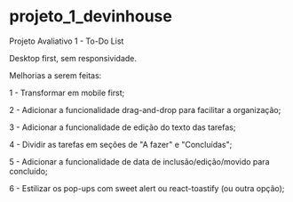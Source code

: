 # projeto_1_devinhouse
Projeto Avaliativo 1 - To-Do List

Desktop first, sem responsividade.

Melhorias a serem feitas:

1 - Transformar em mobile first;

2 - Adicionar a funcionalidade drag-and-drop para facilitar a organização;

3 - Adicionar a funcionalidade de edição do texto das tarefas;

4 - Dividir as tarefas em seções de "A fazer" e "Concluídas";

5 - Adicionar a funcionalidade de data de inclusão/edição/movido para concluído;

6 - Estilizar os pop-ups com sweet alert ou react-toastify (ou outra opção);
